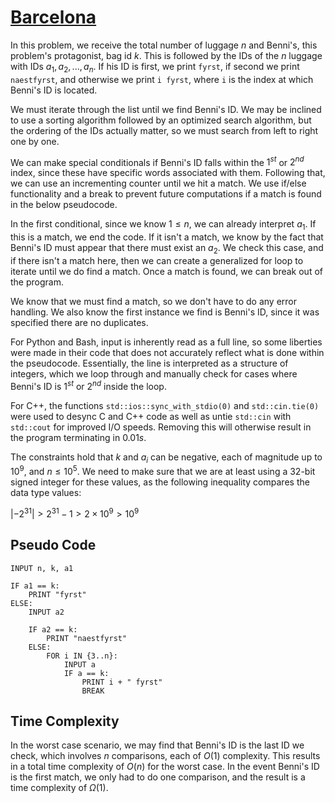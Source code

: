 # [Barcelona](https://open.kattis.com/problems/barcelona)

In this problem, we receive the total number of luggage $n$ and Benni's, this problem's protagonist, bag id $k$. This is followed by the IDs of the $n$ luggage with IDs $a_1,a_2,...,a_n$. If his ID is first, we print `fyrst`, if second we print `naestfyrst`, and otherwise we print `i fyrst`, where `i` is the index at which Benni's ID is located.

We must iterate through the list until we find Benni's ID. We may be inclined to use a sorting algorithm followed by an optimized search algorithm, but the ordering of the IDs actually matter, so we must search from left to right one by one.

We can make special conditionals if Benni's ID falls within the $1^{st}$ or $2^{nd}$ index, since these have specific words associated with them. Following that, we can use an incrementing counter until we hit a match. We use if/else functionality and a break to prevent future computations if a match is found in the below pseudocode.

In the first conditional, since we know $1 \leq n$, we can already interpret $a_1$. If this is a match, we end the code. If it isn't a match, we know by the fact that Benni's ID must appear that there must exist an $a_2$. We check this case, and if there isn't a match here, then we can create a generalized for loop to iterate until we do find a match. Once a match is found, we can break out of the program.

We know that we must find a match, so we don't have to do any error handling. We also know the first instance we find is Benni's ID, since it was specified there are no duplicates.

For Python and Bash, input is inherently read as a full line, so some liberties were made in their code that does not accurately reflect what is done within the pseudocode. Essentially, the line is interpreted as a structure of integers, which we loop through and manually check for cases where Benni's ID is $1^{st}$ or $2^{nd}$ inside the loop.

For C++, the functions `std::ios::sync_with_stdio(0)` and `std::cin.tie(0)` were used to desync C and C++ code as well as untie `std::cin` with `std::cout` for improved I/O speeds. Removing this will otherwise result in the program terminating in $0.01s$.

The constraints hold that $k$ and $a_i$ can be negative, each of magnitude up to $10^9$, and $n \leq 10^5$. We need to make sure that we are at least using a 32-bit signed integer for these values, as the following inequality compares the data type values:

$|-2^{31}| > 2^{31} - 1 > 2 \times 10^9 > 10^9$

## Pseudo Code
```
INPUT n, k, a1

IF a1 == k:
    PRINT "fyrst"
ELSE:
    INPUT a2

    IF a2 == k:
        PRINT "naestfyrst"
    ELSE:
        FOR i IN {3..n}:
            INPUT a
            IF a == k:
                PRINT i + " fyrst"
                BREAK
```

## Time Complexity
In the worst case scenario, we may find that Benni's ID is the last ID we check, which involves $n$ comparisons, each of $O(1)$ complexity. This results in a total time complexity of $O(n)$ for the worst case. In the event Benni's ID is the first match, we only had to do one comparison, and the result is a time complexity of $\Omega(1)$.
